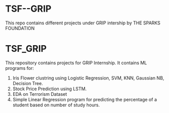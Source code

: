 # TSF--GRIP
This repo contains different projects under GRIP intership by THE SPARKS FOUNDATION
# TSF_GRIP
This repository contains projects for GRIP Internship.
It contains ML programs for:
1. Iris Flower clustring using Logistic Regression, SVM, KNN, Gaussian NB, Decision Tree.
2. Stock Price Prediction using LSTM.
3. EDA on Terrorism Dataset
4. Simple Linear Regression program for predicting the percentage of a student based on number of study hours.
